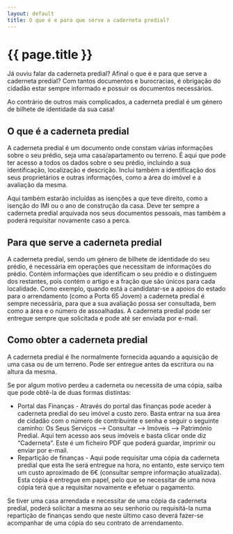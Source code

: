 ```yaml
---
layout: default
title: O que é e para que serve a caderneta predial?
---
```


# {{ page.title }}

Já ouviu falar da caderneta predial? Afinal o que é e para que serve a caderneta predial? Com tantos documentos e burocracias, é obrigação do cidadão estar sempre informado e possuir os documentos necessários.

Ao contrário de outros mais complicados, a caderneta predial é um género de bilhete de identidade da sua casa!

## O que é a caderneta predial

A caderneta predial é um documento onde constam várias informações sobre o seu prédio, seja uma casa/apartamento ou terreno. É aqui que pode ter acesso a todos os dados sobre o seu prédio, incluindo a sua identificação, localização e descrição. Inclui também a identificação dos seus proprietários e outras informações, como a área do imóvel e a avaliação da mesma.

Aqui também estarão incluídas as isenções a que teve direito, como a isenção do IMI ou o ano de construção da casa.
Deve ter sempre a caderneta predial arquivada nos seus documentos pessoais, mas também a poderá requisitar novamente caso a perca.

## Para que serve a caderneta predial

A caderneta predial, sendo um género de bilhete de identidade do seu prédio, é necessária em operações que necessitam de informações do prédio. Contém informações que identificam o seu prédio e o distinguem dos restantes, pois contém o artigo e a fração que são únicos para cada localidade.
Como exemplo, quando está a candidatar-se a apoios do estado para o arrendamento (como a Porta 65 Jovem) a caderneta predial é sempre necessária, para que a sua avaliação possa ser consultada, bem como a área e o número de assoalhadas.
A caderneta predial pode ser entregue sempre que solicitada e pode até ser enviada por e-mail.

## Como obter a caderneta predial

A caderneta predial é lhe normalmente fornecida aquando a aquisição de uma casa ou de um terreno. Pode ser entregue antes da escritura ou na altura da mesma.

Se por algum motivo perdeu a caderneta ou necessita de uma cópia, saiba que pode obtê-la de duas formas distintas:

* Portal das Finanças - Através do portal das finanças pode aceder à caderneta predial do seu imóvel a custo zero. Basta entrar na sua área de cidadão com o número de contribuinte e senha e seguir o seguinte caminho: Os Seus Serviços —> Consultar —> Imóveis —> Património Predial. Aqui tem acesso aos seus imóveis e basta clicar onde diz “Caderneta”. Este é um ficheiro PDF que poderá guardar, imprimir ou enviar por e-mail.
* Repartição de finanças - Aqui pode requisitar uma cópia da caderneta predial que esta lhe será entregue na hora, no entanto, este serviço tem um custo aproximado de 6€ (consultar sempre informação atualizada). Esta cópia é entregue em papel, pelo que se necessitar de uma nova cópia terá que a requisitar novamente e efetuar o pagamento.

Se tiver uma casa arrendada e necessitar de uma cópia da caderneta predial, poderá solicitar a mesma ao seu senhorio ou requisitá-la numa repartição de finanças sendo que neste último caso deverá fazer-se acompanhar de uma cópia do seu contrato de arrendamento.
